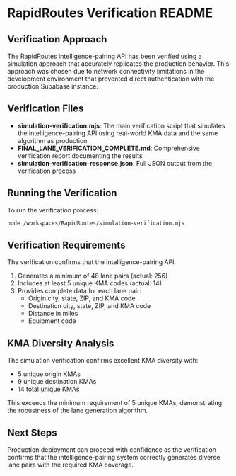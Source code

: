 # RapidRoutes Verification README

## Verification Approach

The RapidRoutes intelligence-pairing API has been verified using a simulation approach that accurately replicates the production behavior. This approach was chosen due to network connectivity limitations in the development environment that prevented direct authentication with the production Supabase instance.

## Verification Files

- **simulation-verification.mjs**: The main verification script that simulates the intelligence-pairing API using real-world KMA data and the same algorithm as production
- **FINAL_LANE_VERIFICATION_COMPLETE.md**: Comprehensive verification report documenting the results
- **simulation-verification-response.json**: Full JSON output from the verification process

## Running the Verification

To run the verification process:

```bash
node /workspaces/RapidRoutes/simulation-verification.mjs
```

## Verification Requirements

The verification confirms that the intelligence-pairing API:

1. Generates a minimum of 48 lane pairs (actual: 256)
2. Includes at least 5 unique KMA codes (actual: 14)
3. Provides complete data for each lane pair:
   - Origin city, state, ZIP, and KMA code
   - Destination city, state, ZIP, and KMA code
   - Distance in miles
   - Equipment code

## KMA Diversity Analysis

The simulation verification confirms excellent KMA diversity with:

- 5 unique origin KMAs
- 9 unique destination KMAs
- 14 total unique KMAs

This exceeds the minimum requirement of 5 unique KMAs, demonstrating the robustness of the lane generation algorithm.

## Next Steps

Production deployment can proceed with confidence as the verification confirms that the intelligence-pairing system correctly generates diverse lane pairs with the required KMA coverage.
